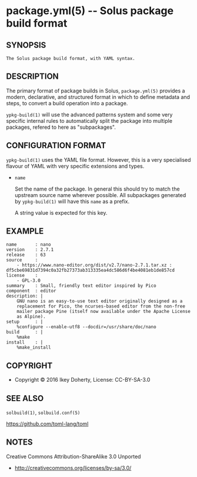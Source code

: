 package.yml(5) -- Solus package build format
==========================================
    
## SYNOPSIS

    The Solus package build format, with YAML syntax.


## DESCRIPTION

The primary format of package builds in Solus, `package.yml(5)` provides a modern,
declarative, and structured format in which to define metadata and steps, to
convert a build operation into a package.

`ypkg-build(1)` will use the advanced patterns system and some very specific
internal rules to automatically split the package into multiple packages,
refered to here as "subpackages".


## CONFIGURATION FORMAT

`ypkg-build(1)` uses the YAML file format. However, this is a very specialised flavour
of YAML with very specific extensions and types.

* `name`

    Set the name of the package. In general this should try to match the upstream
    source name wherever possible. All subpackages generated by `ypkg-build(1)` will
    have this `name` as a prefix.

    A string value is expected for this key.


## EXAMPLE

    name       : nano
    version    : 2.7.1
    release    : 63
    source     :
        - https://www.nano-editor.org/dist/v2.7/nano-2.7.1.tar.xz : df5cbe69831d7394c0a32fb27373ab313335ea4dc586d6f4be4081eb1de857cd
    license    :
        - GPL-3.0
    summary    : Small, friendly text editor inspired by Pico
    component  : editor
    description: |
        GNU nano is an easy-to-use text editor originally designed as a
        replacement for Pico, the ncurses-based editor from the non-free
        mailer package Pine (itself now available under the Apache License
        as Alpine).
    setup      : |
        %configure --enable-utf8 --docdir=/usr/share/doc/nano
    build      : |
        %make
    install    : |
        %make_install


## COPYRIGHT

 * Copyright © 2016 Ikey Doherty, License: CC-BY-SA-3.0


## SEE ALSO


`solbuild(1)`, `solbuild.conf(5)`

https://github.com/toml-lang/toml

## NOTES

Creative Commons Attribution-ShareAlike 3.0 Unported

 * http://creativecommons.org/licenses/by-sa/3.0/
